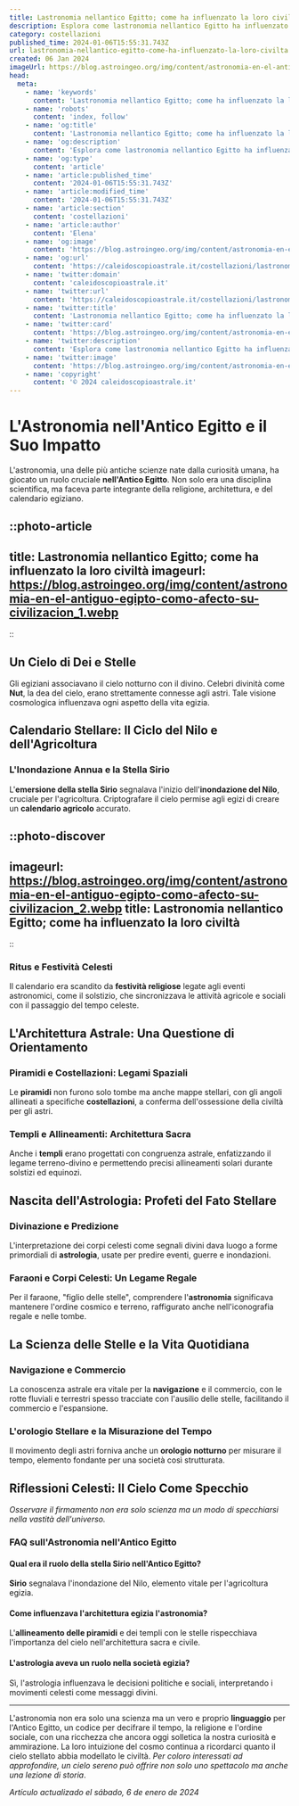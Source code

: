 ```yaml
---
title: Lastronomia nellantico Egitto; come ha influenzato la loro civiltà
description: Esplora come lastronomia nellantico Egitto ha influenzato la civiltà; dalla religione allarchitettura. Scopri i segreti celesti dei faraoni.
category: costellazioni
published_time: 2024-01-06T15:55:31.743Z
url: lastronomia-nellantico-egitto-come-ha-influenzato-la-loro-civilta
created: 06 Jan 2024
imageUrl: https://blog.astroingeo.org/img/content/astronomia-en-el-antiguo-egipto-como-afecto-su-civilizacion_1.webp
head:
  meta:
    - name: 'keywords'
      content: 'Lastronomia nellantico Egitto; come ha influenzato la loro civiltà'
    - name: 'robots'
      content: 'index, follow'
    - name: 'og:title'
      content: 'Lastronomia nellantico Egitto; come ha influenzato la loro civiltà'
    - name: 'og:description'
      content: 'Esplora come lastronomia nellantico Egitto ha influenzato la civiltà; dalla religione allarchitettura. Scopri i segreti celesti dei faraoni.'
    - name: 'og:type'
      content: 'article'
    - name: 'article:published_time'
      content: '2024-01-06T15:55:31.743Z'
    - name: 'article:modified_time'
      content: '2024-01-06T15:55:31.743Z'
    - name: 'article:section'
      content: 'costellazioni'
    - name: 'article:author'
      content: 'Elena'
    - name: 'og:image'
      content: 'https://blog.astroingeo.org/img/content/astronomia-en-el-antiguo-egipto-como-afecto-su-civilizacion_1.webp'
    - name: 'og:url'
      content: 'https://caleidoscopioastrale.it/costellazioni/lastronomia-nellantico-egitto-come-ha-influenzato-la-loro-civilta'
    - name: 'twitter:domain'
      content: 'caleidoscopioastrale.it'
    - name: 'twitter:url'
      content: 'https://caleidoscopioastrale.it/costellazioni/lastronomia-nellantico-egitto-come-ha-influenzato-la-loro-civilta'
    - name: 'twitter:title'
      content: 'Lastronomia nellantico Egitto; come ha influenzato la loro civiltà'
    - name: 'twitter:card'
      content: 'https://blog.astroingeo.org/img/content/astronomia-en-el-antiguo-egipto-como-afecto-su-civilizacion_1.webp'
    - name: 'twitter:description'
      content: 'Esplora come lastronomia nellantico Egitto ha influenzato la civiltà; dalla religione allarchitettura. Scopri i segreti celesti dei faraoni.'
    - name: 'twitter:image'
      content: 'https://blog.astroingeo.org/img/content/astronomia-en-el-antiguo-egipto-como-afecto-su-civilizacion_1.webp'
    - name: 'copyright'
      content: '© 2024 caleidoscopioastrale.it'
---
```

# L'Astronomia nell'Antico Egitto e il Suo Impatto

L'astronomia, una delle più antiche scienze nate dalla curiosità umana, ha giocato un ruolo cruciale **nell'Antico Egitto**. Non solo era una disciplina scientifica, ma faceva parte integrante della religione, architettura, e del calendario egiziano.

::photo-article
---
title: Lastronomia nellantico Egitto; come ha influenzato la loro civiltà
imageurl: https://blog.astroingeo.org/img/content/astronomia-en-el-antiguo-egipto-como-afecto-su-civilizacion_1.webp
---
::

## Un Cielo di Dei e Stelle

Gli egiziani associavano il cielo notturno con il divino. Celebri divinità come **Nut**, la dea del cielo, erano strettamente connesse agli astri. Tale visione cosmologica influenzava ogni aspetto della vita egizia.

## Calendario Stellare: Il Ciclo del Nilo e dell'Agricoltura

### L'Inondazione Annua e la Stella Sirio
L'**emersione della stella Sirio** segnalava l'inizio dell'**inondazione del Nilo**, cruciale per l'agricoltura. Criptografare il cielo permise agli egizi di creare un **calendario agricolo** accurato.

::photo-discover
---
imageurl: https://blog.astroingeo.org/img/content/astronomia-en-el-antiguo-egipto-como-afecto-su-civilizacion_2.webp
title: Lastronomia nellantico Egitto; come ha influenzato la loro civiltà
---
::

### Ritus e Festività Celesti
Il calendario era scandito da **festività religiose** legate agli eventi astronomici, come il solstizio, che sincronizzava le attività agricole e sociali con il passaggio del tempo celeste.

## L'Architettura Astrale: Una Questione di Orientamento

### Piramidi e Costellazioni: Legami Spaziali
Le **piramidi** non furono solo tombe ma anche mappe stellari, con gli angoli allineati a specifiche **costellazioni**, a conferma dell'ossessione della civiltà per gli astri.

### Templi e Allineamenti: Architettura Sacra
Anche i **templi** erano progettati con congruenza astrale, enfatizzando il legame terreno-divino e permettendo precisi allineamenti solari durante solstizi ed equinozi.

## Nascita dell'Astrologia: Profeti del Fato Stellare

### Divinazione e Predizione
L'interpretazione dei corpi celesti come segnali divini dava luogo a forme primordiali di **astrologia**, usate per predire eventi, guerre e inondazioni.

### Faraoni e Corpi Celesti: Un Legame Regale
Per il faraone, "figlio delle stelle", comprendere l'**astronomia** significava mantenere l'ordine cosmico e terreno, raffigurato anche nell'iconografia regale e nelle tombe.

## La Scienza delle Stelle e la Vita Quotidiana

### Navigazione e Commercio
La conoscenza astrale era vitale per la **navigazione** e il commercio, con le rotte fluviali e terrestri spesso tracciate con l'ausilio delle stelle, facilitando il commercio e l'espansione.

### L'orologio Stellare e la Misurazione del Tempo
Il movimento degli astri forniva anche un **orologio notturno** per misurare il tempo, elemento fondante per una società così strutturata.

## Riflessioni Celesti: Il Cielo Come Specchio

*Osservare il firmamento non era solo scienza ma un modo di specchiarsi nella vastità dell'universo.*

### FAQ sull'Astronomia nell'Antico Egitto

#### Qual era il ruolo della stella Sirio nell'Antico Egitto?
**Sirio** segnalava l'inondazione del Nilo, elemento vitale per l'agricoltura egizia.

#### Come influenzava l'architettura egizia l'astronomia?
L'**allineamento delle piramidi** e dei templi con le stelle rispecchiava l'importanza del cielo nell'architettura sacra e civile.

#### L'astrologia aveva un ruolo nella società egizia?
Sì, l'astrologia influenzava le decisioni politiche e sociali, interpretando i movimenti celesti come messaggi divini.

---

L'astronomia non era solo una scienza ma un vero e proprio **linguaggio** per l'Antico Egitto, un codice per decifrare il tempo, la religione e l'ordine sociale, con una ricchezza che ancora oggi solletica la nostra curiosità e ammirazione. La loro intuizione del cosmo continua a ricordarci quanto il cielo stellato abbia modellato le civiltà. *Per coloro interessati ad approfondire, un cielo sereno può offrire non solo uno spettacolo ma anche una lezione di storia*.

_Artículo actualizado el sábado, 6 de enero de 2024_